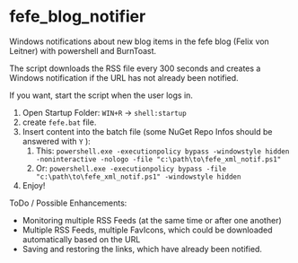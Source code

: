 # fefe_blog_notifier
Windows notifications about new blog items in the fefe blog (Felix von Leitner) with powershell and BurnToast.

The script downloads the RSS file every 300 seconds and creates a Windows notification if the URL has not already been notified.

If you want, start the script when the user logs in.

1. Open Startup Folder: `WIN+R` -> `shell:startup`
2. create `fefe.bat` file.
3. Insert content into the batch file (some NuGet Repo Infos should be answered with `Y` ): 
   1. This: `powershell.exe -executionpolicy bypass -windowstyle hidden -noninteractive -nologo -file "c:\path\to\fefe_xml_notif.ps1"`
   2. Or: `powershell.exe -executionpolicy bypass -file "c:\path\to\fefe_xml_notif.ps1" -windowstyle hidden`
4. Enjoy!

ToDo / Possible Enhancements:
- Monitoring multiple RSS Feeds (at the same time or after one another)
- Multiple RSS Feeds, multiple FavIcons, which could be downloaded automatically based on the URL
- Saving and restoring the links, which have already been notified.